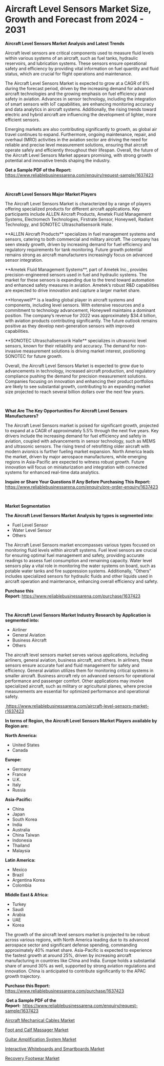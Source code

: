 <p><h1>Aircraft Level Sensors Market Size, Growth and Forecast from 2024 - 2031</h1></p><p><strong>Aircraft Level Sensors Market Analysis and Latest Trends</strong></p>
<p><p>Aircraft level sensors are critical components used to measure fluid levels within various systems of an aircraft, such as fuel tanks, hydraulic reservoirs, and lubrication systems. These sensors ensure operational safety and efficiency by providing vital information on fuel quantity and fluid status, which are crucial for flight operations and maintenance.</p><p>The Aircraft Level Sensors Market is expected to grow at a CAGR of 6% during the forecast period, driven by the increasing demand for advanced aircraft technologies and the growing emphasis on fuel efficiency and safety in aviation. Advances in sensor technology, including the integration of smart sensors with IoT capabilities, are enhancing monitoring accuracy and data analytics in aircraft systems. Additionally, the rising trends toward electric and hybrid aircraft are influencing the development of lighter, more efficient sensors.</p><p>Emerging markets are also contributing significantly to growth, as global air travel continues to expand. Furthermore, ongoing maintenance, repair, and overhaul (MRO) activities in the aviation sector are driving the need for reliable and precise level measurement solutions, ensuring that aircraft operate safely and efficiently throughout their lifespan. Overall, the future of the Aircraft Level Sensors Market appears promising, with strong growth potential and innovative trends shaping the industry.</p></p>
<p><strong>Get a Sample PDF of the Report:&nbsp;</strong> <a href="https://www.reliablebusinessarena.com/enquiry/request-sample/1637423">https://www.reliablebusinessarena.com/enquiry/request-sample/1637423</a></p>
<p>&nbsp;</p>
<p><strong>Aircraft Level Sensors Major Market Players</strong></p>
<p><p>The Aircraft Level Sensors Market is characterized by a range of players offering specialized products for different aircraft applications. Key participants include ALLEN Aircraft Products, Ametek Fluid Management Systems, Electromech Technologies, Firstrate Sensor, Honeywell, Radiant Technology, and SONOTEC Ultraschallsensorik Halle.</p><p>**ALLEN Aircraft Products** specializes in fuel management systems and sensors, catering to both commercial and military aircraft. The company has seen steady growth, driven by increasing demand for fuel efficiency and regulatory requirements for tank monitoring. Future growth potential remains strong as aircraft manufacturers increasingly focus on advanced sensor integration.</p><p>**Ametek Fluid Management Systems**, part of Ametek Inc., provides precision-engineered sensors used in fuel and hydraulic systems. The market for these sensors is expanding due to the trend toward automation and enhanced safety measures in aviation. Ametek’s robust R&D capabilities are expected to drive innovation and capture a larger market share.</p><p>**Honeywell** is a leading global player in aircraft systems and components, including level sensors. With extensive resources and a commitment to technology advancement, Honeywell maintains a dominant position. The company’s revenue for 2022 was approximately $34.4 billion, with aviation products contributing significantly. The future outlook remains positive as they develop next-generation sensors with improved capabilities.</p><p>**SONOTEC Ultraschallsensorik Halle** specializes in ultrasonic level sensors, known for their reliability and accuracy. The demand for non-invasive measurement solutions is driving market interest, positioning SONOTEC for future growth.</p><p>Overall, the Aircraft Level Sensors Market is expected to grow due to advancements in technology, increased aircraft production, and regulatory compliance pushing the demand for precision measurement solutions. Companies focusing on innovation and enhancing their product portfolios are likely to see substantial growth, contributing to an expanding market size projected to reach several billion dollars over the next few years.</p></p>
<p>&nbsp;</p>
<p><strong>What Are The Key Opportunities For Aircraft Level Sensors Manufacturers?</strong></p>
<p><p>The Aircraft Level Sensors market is poised for significant growth, projected to expand at a CAGR of approximately 5.5% through the next five years. Key drivers include the increasing demand for fuel efficiency and safety in aviation, coupled with advancements in sensor technology, such as MEMS and ultrasonic sensors. The rising trend of retrofitting older aircraft with modern avionics is further fueling market expansion. North America leads the market, driven by major aerospace manufacturers, while emerging regions in Asia-Pacific are expected to witness robust growth. Future innovation will focus on miniaturization and integration with connected systems for enhanced real-time data analytics.</p></p>
<p><strong>Inquire or Share Your Questions If Any Before Purchasing This Report:</strong> <a href="https://www.reliablebusinessarena.com/enquiry/pre-order-enquiry/1637423">https://www.reliablebusinessarena.com/enquiry/pre-order-enquiry/1637423</a></p>
<p>&nbsp;</p>
<p><strong>Market Segmentation</strong></p>
<p><strong>The Aircraft Level Sensors Market Analysis by types is segmented into:</strong></p>
<p><ul><li>Fuel Level Sensor</li><li>Water Level Sensor</li><li>Others</li></ul></p>
<p><p>The Aircraft Level Sensors market encompasses various types focused on monitoring fluid levels within aircraft systems. Fuel level sensors are crucial for ensuring optimal fuel management and safety, providing accurate readings to assess fuel consumption and remaining capacity. Water level sensors play a vital role in monitoring the water systems on board, such as potable water tanks and fire suppression systems. Additionally, "Others" includes specialized sensors for hydraulic fluids and other liquids used in aircraft operation and maintenance, enhancing overall efficiency and safety.</p></p>
<p><strong>Purchase this Report:&nbsp;</strong><a href="https://www.reliablebusinessarena.com/purchase/1637423">https://www.reliablebusinessarena.com/purchase/1637423</a></p>
<p>&nbsp;</p>
<p><strong>The Aircraft Level Sensors Market Industry Research by Application is segmented into:</strong></p>
<p><ul><li>Airliner</li><li>General Aviation</li><li>Business Aircraft</li><li>Others</li></ul></p>
<p><p>The aircraft level sensors market serves various applications, including airliners, general aviation, business aircraft, and others. In airliners, these sensors ensure accurate fuel and fluid management for safety and efficiency. General aviation utilizes them for monitoring critical systems in smaller aircraft. Business aircraft rely on advanced sensors for operational performance and passenger comfort. Other applications may involve specialized aircraft, such as military or agricultural planes, where precise measurements are essential for optimized performance and operational safety.</p></p>
<p><a href="https://www.reliablebusinessarena.com/aircraft-level-sensors-market-r1637423">&nbsp;https://www.reliablebusinessarena.com/aircraft-level-sensors-market-r1637423</a></p>
<p><strong>In terms of Region, the Aircraft Level Sensors Market Players available by Region are:</strong></p>
<p>
    <p> <strong> North America: </strong>
        <ul>
            <li>United States</li>
            <li>Canada</li>
        </ul>
        </p> 
    <p> <strong> Europe: </strong>
        <ul>
            <li>Germany</li>
            <li>France</li>
            <li>U.K.</li>
            <li>Italy</li>
            <li>Russia</li>
        </ul>
        </p> 
    <p> <strong> Asia-Pacific: </strong>
        <ul>
            <li>China</li>
            <li>Japan</li>
            <li>South Korea</li>
            <li>India</li>
            <li>Australia</li>
            <li>China Taiwan</li>
            <li>Indonesia</li>
            <li>Thailand</li>
            <li>Malaysia</li>
        </ul>
        </p> 
    <p> <strong> Latin America: </strong>
        <ul>
            <li>Mexico</li>
            <li>Brazil</li>
            <li>Argentina Korea</li>
            <li>Colombia</li>
        </ul>
        </p> 
    <p> <strong> Middle East & Africa: </strong>
        <ul>
            <li>Turkey</li>
            <li>Saudi</li>
            <li>Arabia</li>
            <li>UAE</li>
            <li>Korea</li>
        </ul>
    </p>
    </p>
<p><p>The growth of the aircraft level sensors market is projected to be robust across various regions, with North America leading due to its advanced aerospace sector and significant defense spending, commanding approximately 40% market share. Asia-Pacific is expected to experience the fastest growth at around 25%, driven by increasing aircraft manufacturing in countries like China and India. Europe holds a substantial share of around 30% as well, supported by strong aviation regulations and innovation. China is anticipated to contribute significantly to the APAC growth trajectory.</p></p>
<p><strong>Purchase this Report: </strong><a href="https://www.reliablebusinessarena.com/purchase/1637423">https://www.reliablebusinessarena.com/purchase/1637423</a></p>
<p>&nbsp;<strong>Get a Sample PDF of the Report:&nbsp;&nbsp;</strong><a href="https://www.reliablebusinessarena.com/enquiry/request-sample/1637423">https://www.reliablebusinessarena.com/enquiry/request-sample/1637423</a></p>
<p><strong></strong></p>
<p><p><a href="https://github.com/napierswinnyfg/Market-Research-Report-List-1/blob/main/aircraft-mechanical-cables-market.md">Aircraft Mechanical Cables Market</a></p><p><a href="https://issuu.com/reportprime-2/docs/foot-and-calf-massager-market-size-_01675194f46f11">Foot and Calf Massager Market</a></p><p><a href="https://medium.com/@jamiebertrgnaum3545/guitar-amplification-system-market-trends-focusing-on-guitar-amplification-system-market-insight-ae42dd8e88ea">Guitar Amplification System Market</a></p><p><a href="https://medium.com/@dewayneber2023/interactive-whiteboards-and-smartboards-market-trends-a-detailed-study-of-its-market-segmentation-9408277300fd">Interactive Whiteboards and Smartboards Market</a></p><p><a href="https://issuu.com/reportprime-2/docs/recovery-footwear-market-size-2030._9b4a17295dbd35">Recovery Footwear Market</a></p></p>